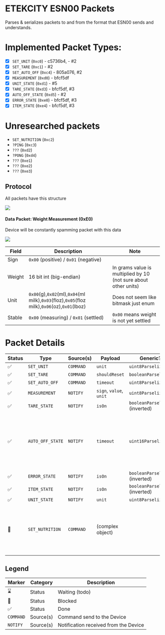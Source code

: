 # ETEKCITY ESN00 Packets

Parses & serializes packets to and from the format that ESN00 sends and understands.

# Implemented Packet Types:

- [x] `SET_UNIT` (`0xc0`) - c5736b4, - #2
- [x] `SET_TARE` (`0xc1`) - #2
- [x] `SET_AUTO_OFF` (`0xc4`) - 805a076, #2
- [x] `MEASUREMENT` (`0xd0`) - bfcf5df
- [x] `UNIT_STATE` (`0xd1`) - #5
- [x] `TARE_STATE` (`0xd3`) - bfcf5df, #3
- [x] `AUTO_OFF_STATE` (`0xd5`) - #2
- [x] `ERROR_STATE` (`0xe0`) - bfcf5df, #3
- [x] `ITEM_STATE` (`0xe4`) - bfcf5df, #3

# Unresearched packets

- `SET_NUTRITION` (`0xc2`)
- `?PING` (`0xc3`)
- `???` (`0xd2`)
- `?PONG` (`0xd4`)
- `???` (`0xe1`)
- `???` (`0xe2`)
- `???` (`0xe3`)

## Protocol

All packets have this structure

![](https://kroki.io/packetdiag/svg/eNorSEzOTi1JyUxMV6jmUlAw0DW2UvBITUxJLbJWQAL6-grO-XnFJYl5JVYKBhVpqalpyQaJRkAdJlYKIZUFqQrRRfkliSWptkbmBrHWEB0BYLPB0kCFplYKPql56SUZaEqBCl0SSxKBkkA5oDotCDc6JzXP1jTWGtkJIAmwCmcPbwwLIY7MSE3OLi7N5arlAgALMjve)

#### Data Packet: Weight Measurement (0xE0)

Device will be constantly spamming packet with this data

![](https://kroki.io/packetdiag/svg/eNorSEzOTi1JyUxMV6jmUlDIy09Jjc9IzUzPKFGwVTAzsOYCCmopBGem5ylAQHROap6toY5CUX5JYkmqrZG5Qaw1SFxfH6wKrDwcYgBcuRFECTIAKoeoAmsIzcssKSZoPkgVxDkliUk5qQSdk1pSkpOawlXLxcUFAOOQPE8=)

| Field  | Description                                                                                 | Note                                                            |
| ------ | ------------------------------------------------------------------------------------------- | --------------------------------------------------------------- |
| Sign   | `0x00` (positive) / `0x01` (negative)                                                       |                                                                 |
| Weight | 16 bit int (big-endian)                                                                     | In grams value is multiplied by 10 (not sure about other units) |
| Unit   | `0x00`(g),`0x02`(ml),`0x04`(ml milk),`0x03`(floz),`0x05`(floz milk),`0x06`(oz),`0x01`(lboz) | Does not seem like bitmask just enum                            |
| Stable | `0x00` (measuring) / `0x01` (settled)                                                       | `0x00` means weight is not yet settled                          |

# Packet Details

| Status | Type             | Source(s) | Payload                 | Generic?                       | Notes                                                                   |
| ------ | ---------------- | --------- | ----------------------- | ------------------------------ | ----------------------------------------------------------------------- |
| ✅     | `SET_UNIT`       | `COMMAND` | `unit`                  | `uint8Parselizer`              |                                                                         |
| ✅     | `SET_TARE`       | `COMMAND` | `shouldReset`           | `booleanParselizer`            |                                                                         |
| ✅     | `SET_AUTO_OFF`   | `COMMAND` | `timeout`               | `uint8Parselizer`              |                                                                         |
| ✅     | `MEASUREMENT`    | `NOTIFY`  | `sign`, `value`, `unit` | `uint8Parselizer`              |                                                                         |
| ✅     | `TARE_STATE`     | `NOTIFY`  | `isOn`                  | `booleanParselizer` (inverted) |                                                                         |
| ✅     | `AUTO_OFF_STATE` | `NOTIFY`  | `timeout`               | `uint16Parselizer`             | the value is the same as for command with the exception of extra 0 byte |
| ✅     | `ERROR_STATE`    | `NOTIFY`  | `isOn`                  | `booleanParselizer` (inverted) |                                                                         |
| ✅     | `ITEM_STATE`     | `NOTIFY`  | `isOn`                  | `booleanParselizer` (inverted) |                                                                         |
| ✅     | `UNIT_STATE`     | `NOTIFY`  | `unit`                  | `uint8Parselizer`              |                                                                         |
| 🛑     | `SET_NUTRITION`  | `COMMAND` | (complex object)        |                                | need more samples to understad how data is encoded                      |

## Legend

| Marker    | Category  | Description                           |
| --------- | --------- | ------------------------------------- |
| ⌛        | Status    | Waiting (todo)                        |
| 🛑        | Status    | Blocked                               |
| ✅        | Status    | Done                                  |
| `COMMAND` | Source(s) | Command send to the Device            |
| `NOTIFY`  | Source(s) | Notification received from the Device |
